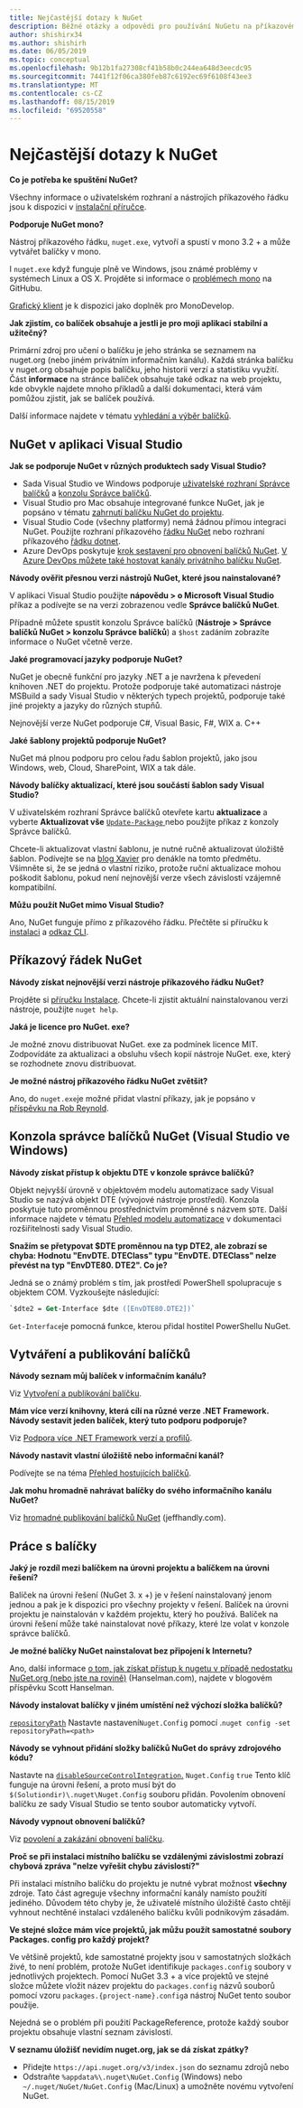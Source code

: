 ```yaml
---
title: Nejčastější dotazy k NuGet
description: Běžné otázky a odpovědi pro používání NuGetu na příkazovém řádku a v aplikaci Visual Studio
author: shishirx34
ms.author: shishirh
ms.date: 06/05/2019
ms.topic: conceptual
ms.openlocfilehash: 9b12b1fa27308cf41b58b0c244ea648d3eecdc95
ms.sourcegitcommit: 7441f12f06ca380feb87c6192ec69f6108f43ee3
ms.translationtype: MT
ms.contentlocale: cs-CZ
ms.lasthandoff: 08/15/2019
ms.locfileid: "69520558"
---
```

# <a name="nuget-frequently-asked-questions"></a>Nejčastější dotazy k NuGet

**Co je potřeba ke spuštění NuGet?**

Všechny informace o uživatelském rozhraní a nástrojích příkazového řádku jsou k dispozici v [instalační příručce](../install-nuget-client-tools.md).

**Podporuje NuGet mono?**

Nástroj příkazového řádku, `nuget.exe`, vytvoří a spustí v mono 3.2 + a může vytvářet balíčky v mono.

I `nuget.exe` když funguje plně ve Windows, jsou známé problémy v systémech Linux a OS X. Projděte si informace o [problémech mono](https://github.com/NuGet/Home/issues?utf8=%E2%9C%93&q=is%3Aissue+is%3Aopen+mono) na GitHubu.

[Grafický klient](https://github.com/mrward/monodevelop-nuget-addin) je k dispozici jako doplněk pro MonoDevelop.

**Jak zjistím, co balíček obsahuje a jestli je pro moji aplikaci stabilní a užitečný?**

Primární zdroj pro učení o balíčku je jeho stránka se seznamem na nuget.org (nebo jiném privátním informačním kanálu). Každá stránka balíčku v nuget.org obsahuje popis balíčku, jeho historii verzí a statistiku využití. Část **informace** na stránce balíček obsahuje také odkaz na web projektu, kde obvykle najdete mnoho příkladů a další dokumentaci, která vám pomůžou zjistit, jak se balíček používá.

Další informace najdete v tématu [vyhledání a výběr balíčků](../consume-packages/finding-and-choosing-packages.md).

## <a name="nuget-in-visual-studio"></a>NuGet v aplikaci Visual Studio

**Jak se podporuje NuGet v různých produktech sady Visual Studio?**

- Sada Visual Studio ve Windows podporuje [uživatelské rozhraní Správce balíčků](../consume-packages/install-use-packages-visual-studio.md) a [konzolu Správce balíčků](../consume-packages/install-use-packages-powershell.md).
- Visual Studio pro Mac obsahuje integrované funkce NuGet, jak je popsáno v tématu [zahrnutí balíčku NuGet do projektu](/visualstudio/mac/nuget-walkthrough).
- Visual Studio Code (všechny platformy) nemá žádnou přímou integraci NuGet. Použijte rozhraní příkazového [řádku NuGet](../reference/nuget-exe-cli-reference.md) nebo rozhraní příkazového [řádku dotnet](../reference/dotnet-commands.md).
- Azure DevOps poskytuje [krok sestavení pro obnovení balíčků NuGet](/vsts/build-release/tasks/package/nuget). [V Azure DevOps můžete také hostovat kanály privátního balíčku NuGet](https://docs.microsoft.com/azure/devops/artifacts/nuget/publish).

**Návody ověřit přesnou verzi nástrojů NuGet, které jsou nainstalované?**

V aplikaci Visual Studio použijte **nápovědu > o Microsoft Visual Studio** příkaz a podívejte se na verzi zobrazenou vedle **Správce balíčků NuGet**.

Případně můžete spustit konzolu Správce balíčků (**Nástroje > Správce balíčků NuGet > konzolu Správce balíčků**) a `$host` zadáním zobrazíte informace o NuGet včetně verze.

**Jaké programovací jazyky podporuje NuGet?**

NuGet je obecně funkční pro jazyky .NET a je navržena k převedení knihoven .NET do projektu. Protože podporuje také automatizaci nástroje MSBuild a sady Visual Studio v některých typech projektů, podporuje také jiné projekty a jazyky do různých stupňů.

Nejnovější verze NuGet podporuje C#, Visual Basic, F#, WIX a. C++

**Jaké šablony projektů podporuje NuGet?**

NuGet má plnou podporu pro celou řadu šablon projektů, jako jsou Windows, web, Cloud, SharePoint, WIX a tak dále.

**Návody balíčky aktualizací, které jsou součástí šablon sady Visual Studio?**

V uživatelském rozhraní Správce balíčků otevřete kartu **aktualizace** a vyberte **Aktualizovat vše** [ `Update-Package` ](../reference/ps-reference/ps-ref-update-package.md) nebo použijte příkaz z konzoly Správce balíčků.

Chcete-li aktualizovat vlastní šablonu, je nutné ručně aktualizovat úložiště šablon. Podívejte se na [blog Xavier](http://www.xavierdecoster.com/update-project-template-to-latest-nuget-packages) pro denákle na tomto předmětu. Všimněte si, že se jedná o vlastní riziko, protože ruční aktualizace mohou poškodit šablonu, pokud není nejnovější verze všech závislostí vzájemně kompatibilní.

**Můžu použít NuGet mimo Visual Studio?**

Ano, NuGet funguje přímo z příkazového řádku. Přečtěte si příručku k [instalaci](../install-nuget-client-tools.md) a [odkaz CLI](../reference/nuget-exe-cli-reference.md).

## <a name="nuget-command-line"></a>Příkazový řádek NuGet

**Návody získat nejnovější verzi nástroje příkazového řádku NuGet?**

Projděte si [příručku Instalace](../install-nuget-client-tools.md). Chcete-li zjistit aktuální nainstalovanou verzi nástroje, použijte `nuget help`.

**Jaká je licence pro NuGet. exe?**

Je možné znovu distribuovat NuGet. exe za podmínek licence MIT. Zodpovídáte za aktualizaci a obsluhu všech kopií nástroje NuGet. exe, který se rozhodnete znovu distribuovat.

**Je možné nástroj příkazového řádku NuGet zvětšit?**

Ano, do `nuget.exe`je možné přidat vlastní příkazy, jak je popsáno v [příspěvku na Rob Reynold](http://geekswithblogs.net/robz/archive/2011/07/15/extend-nuget-command-line.aspx).

## <a name="nuget-package-manager-console-visual-studio-on-windows"></a>Konzola správce balíčků NuGet (Visual Studio ve Windows)

**Návody získat přístup k objektu DTE v konzole správce balíčků?**

Objekt nejvyšší úrovně v objektovém modelu automatizace sady Visual Studio se nazývá objekt DTE (vývojové nástroje prostředí). Konzola poskytuje tuto proměnnou prostřednictvím proměnné s názvem `$DTE`. Další informace najdete v tématu [Přehled modelu automatizace](/visualstudio/extensibility/internals/automation-model-overview) v dokumentaci rozšiřitelnosti sady Visual Studio.

**Snažím se přetypovat $DTE proměnnou na typ DTE2, ale zobrazí se chyba: Hodnotu "EnvDTE. DTEClass" typu "EnvDTE. DTEClass" nelze převést na typ "EnvDTE80. DTE2". Co je?**

Jedná se o známý problém s tím, jak prostředí PowerShell spolupracuje s objektem COM. Vyzkoušejte následující:

```ps
`$dte2 = Get-Interface $dte ([EnvDTE80.DTE2])`
```

`Get-Interface`je pomocná funkce, kterou přidal hostitel PowerShellu NuGet.

## <a name="creating-and-publishing-packages"></a>Vytváření a publikování balíčků

**Návody seznam můj balíček v informačním kanálu?**

Viz [Vytvoření a publikování balíčku](../quickstart/create-and-publish-a-package.md).

**Mám více verzí knihovny, která cílí na různé verze .NET Framework. Návody sestavit jeden balíček, který tuto podporu podporuje?**

Viz [Podpora více .NET Framework verzí a profilů](../create-packages/supporting-multiple-target-frameworks.md).

**Návody nastavit vlastní úložiště nebo informační kanál?**

Podívejte se na téma [Přehled hostujících balíčků](../hosting-packages/overview.md).

**Jak mohu hromadně nahrávat balíčky do svého informačního kanálu NuGet?**

Viz [hromadné publikování balíčků NuGet](http://jeffhandley.com/archive/2012/12/13/Bulk-Publishing-NuGet-Packages.aspx) (jeffhandly.com).

## <a name="working-with-packages"></a>Práce s balíčky

**Jaký je rozdíl mezi balíčkem na úrovni projektu a balíčkem na úrovni řešení?**

Balíček na úrovni řešení (NuGet 3. x +) je v řešení nainstalovaný jenom jednou a pak je k dispozici pro všechny projekty v řešení. Balíček na úrovni projektu je nainstalován v každém projektu, který ho používá. Balíček na úrovni řešení může také nainstalovat nové příkazy, které lze volat v konzole správce balíčků.

**Je možné balíčky NuGet nainstalovat bez připojení k Internetu?**

Ano, další informace [o tom, jak získat přístup k nugetu v případě nedostatku NuGet.org (nebo jste na rovině)](http://www.hanselman.com/blog/HowToAccessNuGetWhenNuGetorgIsDownOrYoureOnAPlane.aspx) (Hanselman.com), najdete v blogovém příspěvku Scott Hanselman.

**Návody instalovat balíčky v jiném umístění než výchozí složka balíčků?**

[`repositoryPath`](../reference/nuget-config-file.md#config-section) Nastavte nastavení`Nuget.Config` pomocí .`nuget config -set repositoryPath=<path>`

**Návody se vyhnout přidání složky balíčků NuGet do správy zdrojového kódu?**

Nastavte na [`disableSourceControlIntegration`.](../reference/nuget-config-file.md#solution-section) `Nuget.Config` `true` Tento klíč funguje na úrovni řešení, a proto musí být do `$(Solutiondir)\.nuget\Nuget.Config` souboru přidán. Povolením obnovení balíčku ze sady Visual Studio se tento soubor automaticky vytvoří.

**Návody vypnout obnovení balíčků?**

Viz [povolení a zakázání obnovení balíčku](../consume-packages/package-restore.md#enable-and-disable-package-restore-in-visual-studio).

**Proč se při instalaci místního balíčku se vzdálenými závislostmi zobrazí chybová zpráva "nelze vyřešit chybu závislostí?"**

Při instalaci místního balíčku do projektu je nutné vybrat možnost **všechny** zdroje. Tato část agreguje všechny informační kanály namísto použití jediného. Důvodem této chyby je, že uživatelé místního úložiště často chtějí vyhnout nechtěné instalaci vzdáleného balíčku kvůli podnikovým zásadám.

**Ve stejné složce mám více projektů, jak můžu použít samostatné soubory Packages. config pro každý projekt?**

Ve většině projektů, kde samostatné projekty jsou v samostatných složkách živé, to není problém, protože NuGet identifikuje `packages.config` soubory v jednotlivých projektech. Pomocí NuGet 3.3 + a více projektů ve stejné složce můžete vložit název projektu do `packages.config` názvů souborů pomocí vzoru `packages.{project-name}.config`a nástroj NuGet tento soubor použije.

Nejedná se o problém při použití PackageReference, protože každý soubor projektu obsahuje vlastní seznam závislostí.

**V seznamu úložišť nevidím nuget.org, jak se dá získat zpátky?**

- Přidejte `https://api.nuget.org/v3/index.json` do seznamu zdrojů nebo
- Odstraňte `%appdata%\.nuget\NuGet.Config` (Windows) nebo `~/.nuget/NuGet/NuGet.Config` (Mac/Linux) a umožněte novému vytvoření NuGet.
